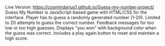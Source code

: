 Live Version: https://cosmindarius1.github.io/Guess-my-number-project/
Guess My Number is JavaScript-based game with HTML/CSS for the interface.
Player has to guess a randomly generated number (1-20).
Limited to 20 attempts to guess the correct number.
Feedback messages for too low or too high guesses.
Displays "you won" with background color when the guess was correct.
Includes a play again button to reset and maintain a high score.
